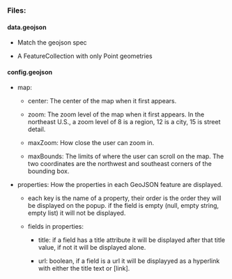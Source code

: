 ### Files:

#### data.geojson

* Match the geojson spec

* A FeatureCollection with only Point geometries

#### config.geojson

* map: 

    * center: The center of the map when it first appears.

    * zoom: The zoom level of the map when it first appears. In the northeast U.S., a zoom level of 8 is a region, 12 is a city, 15 is street detail.

    * maxZoom: How close the user can zoom in.

    * maxBounds: The limits of where the user can scroll on the map. The two coordinates are the northwest and southeast corners of the bounding box.

* properties: How the properties in each GeoJSON feature are displayed.

  * each key is the name of a property, their order is the order they will be displayed on the popup. if the field is empty (null, empty string, empty list) it will not be displayed.

  * fields in properties:

    * title: if a field has a title attribute it will be displayed after that title value, if not it will be displayed alone.

    * url: boolean, if a field is a url it will be displayyed as a hyperlink with either the title text or [link].

